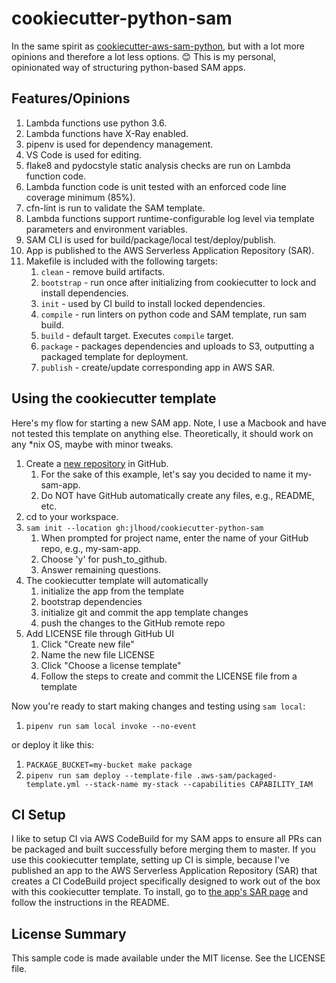 # cookiecutter-python-sam

In the same spirit as [cookiecutter-aws-sam-python](https://github.com/aws-samples/cookiecutter-aws-sam-python), but with a lot more opinions and therefore a lot less options. 😊 This is my personal, opinionated way of structuring python-based SAM apps.

## Features/Opinions

1. Lambda functions use python 3.6.
1. Lambda functions have X-Ray enabled.
1. pipenv is used for dependency management.
1. VS Code is used for editing.
1. flake8 and pydocstyle static analysis checks are run on Lambda function code.
1. Lambda function code is unit tested with an enforced code line coverage minimum (85%).
1. cfn-lint is run to validate the SAM template.
1. Lambda functions support runtime-configurable log level via template parameters and environment variables.
1. SAM CLI is used for build/package/local test/deploy/publish.
1. App is published to the AWS Serverless Application Repository (SAR).
1. Makefile is included with the following targets:
    1. `clean` - remove build artifacts.
    1. `bootstrap` - run once after initializing from cookiecutter to lock and install dependencies.
    1. `init` - used by CI build to install locked dependencies.
    1. `compile` - run linters on python code and SAM template, run sam build.
    1. `build` - default target. Executes `compile` target.
    1. `package` - packages dependencies and uploads to S3, outputting a packaged template for deployment.
    1. `publish` - create/update corresponding app in AWS SAR.

## Using the cookiecutter template

Here's my flow for starting a new SAM app. Note, I use a Macbook and have not tested this template on anything else. Theoretically, it should work on any *nix OS, maybe with minor tweaks.

1. Create a [new repository](https://github.com/new) in GitHub.
    1. For the sake of this example, let's say you decided to name it my-sam-app.
    1. Do NOT have GitHub automatically create any files, e.g., README, etc.
1. cd to your workspace.
1. `sam init --location gh:jlhood/cookiecutter-python-sam`
    1. When prompted for project name, enter the name of your GitHub repo, e.g., my-sam-app.
    1. Choose 'y' for push_to_github.
    1. Answer remaining questions.
1. The cookiecutter template will automatically
    1. initialize the app from the template
    1. bootstrap dependencies
    1. initialize git and commit the app template changes
    1. push the changes to the GitHub remote repo
1. Add LICENSE file through GitHub UI
    1. Click "Create new file"
    1. Name the new file LICENSE
    1. Click "Choose a license template"
    1. Follow the steps to create and commit the LICENSE file from a template

Now you're ready to start making changes and testing using `sam local`:

1. `pipenv run sam local invoke --no-event`

or deploy it like this:

1. `PACKAGE_BUCKET=my-bucket make package`
1. `pipenv run sam deploy --template-file .aws-sam/packaged-template.yml --stack-name my-stack --capabilities CAPABILITY_IAM`

## CI Setup

I like to setup CI via AWS CodeBuild for my SAM apps to ensure all PRs can be packaged and built successfully before merging them to master. If you use this cookiecutter template, setting up CI is simple, because I've published an app to the AWS Serverless Application Repository (SAR) that creates a CI CodeBuild project specifically designed to work out of the box with this cookiecutter template. To install, go to [the app's SAR page](https://serverlessrepo.aws.amazon.com/applications/arn:aws:serverlessrepo:us-east-1:277187709615:applications~python-sam-codebuild-ci) and follow the instructions in the README.

## License Summary

This sample code is made available under the MIT license. See the LICENSE file.